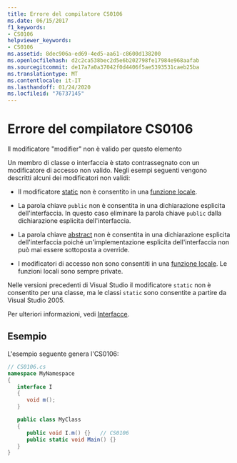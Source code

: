```yaml
---
title: Errore del compilatore CS0106
ms.date: 06/15/2017
f1_keywords:
- CS0106
helpviewer_keywords:
- CS0106
ms.assetid: 8dec906a-ed69-4ed5-aa61-c8600d138200
ms.openlocfilehash: d2c2ca538bec2d5e6b202798fe17984e968aafab
ms.sourcegitcommit: de17a7a0a37042f0d4406f5ae5393531caeb25ba
ms.translationtype: MT
ms.contentlocale: it-IT
ms.lasthandoff: 01/24/2020
ms.locfileid: "76737145"
---
```

# <a name="compiler-error-cs0106"></a>Errore del compilatore CS0106

Il modificatore "modifier" non è valido per questo elemento

 Un membro di classe o interfaccia è stato contrassegnato con un modificatore di accesso non valido. Negli esempi seguenti vengono descritti alcuni dei modificatori non validi:

- Il modificatore [static](../keywords/static.md) non è consentito in una [funzione locale](../../programming-guide/classes-and-structs/local-functions.md).

- La parola chiave `public` non è consentita in una dichiarazione esplicita dell'interfaccia. In questo caso eliminare la parola chiave `public` dalla dichiarazione esplicita dell'interfaccia.

- La parola chiave [abstract](../keywords/abstract.md) non è consentita in una dichiarazione esplicita dell'interfaccia poiché un'implementazione esplicita dell'interfaccia non può mai essere sottoposta a override.

- I modificatori di accesso non sono consentiti in una [funzione locale](../../programming-guide/classes-and-structs/local-functions.md). Le funzioni locali sono sempre private.

 Nelle versioni precedenti di Visual Studio il modificatore `static` non è consentito per una classe, ma le classi `static` sono consentite a partire da Visual Studio 2005.

 Per ulteriori informazioni, vedi [Interfacce](../../programming-guide/interfaces/index.md).

## <a name="example"></a>Esempio

 L'esempio seguente genera l'CS0106:

```csharp
// CS0106.cs
namespace MyNamespace
{
   interface I
   {
      void m();
   }

   public class MyClass
   {
      public void I.m() {}   // CS0106
      public static void Main() {}
   }
}
```
